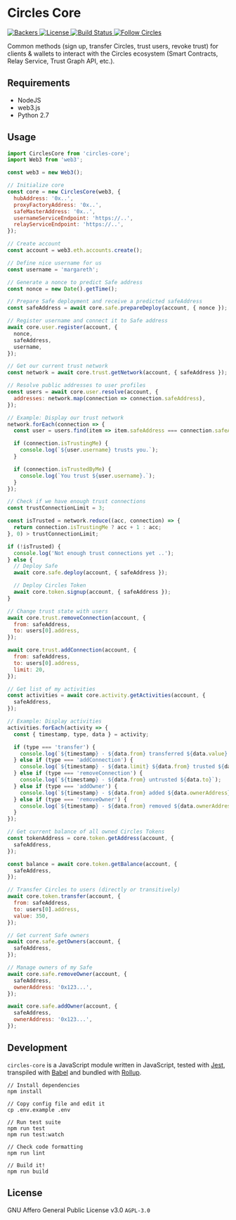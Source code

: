 # Circles Core

<p>
  <a href="https://opencollective.com/circles">
    <img src="https://opencollective.com/circles/supporters/badge.svg" alt="Backers">
  </a>
  <a href="https://github.com/CirclesUBI/circles-core/blob/master/LICENSE">
    <img src="https://img.shields.io/badge/license-APGLv3-orange.svg" alt="License">
  </a>
  <a href="https://travis-ci.org/CirclesUBI/circles-core">
    <img src="https://api.travis-ci.com/CirclesUBI/circles-core.svg?branch=development" alt="Build Status">
  </a>
  <a href="https://twitter.com/CirclesUBI">
    <img src="https://img.shields.io/twitter/follow/circlesubi.svg?label=follow+circles" alt="Follow Circles">
  </a>
</p>

Common methods (sign up, transfer Circles, trust users, revoke trust) for clients & wallets to interact with the Circles ecosystem (Smart Contracts, Relay Service, Trust Graph API, etc.).

## Requirements

* NodeJS
* web3.js
* Python 2.7

## Usage

```js
import CirclesCore from 'circles-core';
import Web3 from 'web3';

const web3 = new Web3();

// Initialize core
const core = new CirclesCore(web3, {
  hubAddress: '0x..',
  proxyFactoryAddress: '0x..',
  safeMasterAddress: '0x..',
  usernameServiceEndpoint: 'https://..',
  relayServiceEndpoint: 'https://..',
});

// Create account
const account = web3.eth.accounts.create();

// Define nice username for us
const username = 'margareth';

// Generate a nonce to predict Safe address
const nonce = new Date().getTime();

// Prepare Safe deployment and receive a predicted safeAddress
const safeAddress = await core.safe.prepareDeploy(account, { nonce });

// Register username and connect it to Safe address
await core.user.register(account, {
  nonce,
  safeAddress,
  username,
});

// Get our current trust network
const network = await core.trust.getNetwork(account, { safeAddress });

// Resolve public addresses to user profiles
const users = await core.user.resolve(account, {
  addresses: network.map(connection => connection.safeAddress),
});

// Example: Display our trust network
network.forEach(connection => {
  const user = users.find(item => item.safeAddress === connection.safeAddress);

  if (connection.isTrustingMe) {
    console.log(`${user.username} trusts you.`);
  }

  if (connection.isTrustedByMe) {
    console.log(`You trust ${user.username}.`);
  }
});

// Check if we have enough trust connections
const trustConnectionLimit = 3;

const isTrusted = network.reduce((acc, connection) => {
  return connection.isTrustingMe ? acc + 1 : acc;
}, 0) > trustConnectionLimit;

if (!isTrusted) {
  console.log('Not enough trust connections yet ..');
} else {
  // Deploy Safe
  await core.safe.deploy(account, { safeAddress });

  // Deploy Circles Token
  await core.token.signup(account, { safeAddress });
}

// Change trust state with users
await core.trust.removeConnection(account, {
  from: safeAddress,
  to: users[0].address,
});

await core.trust.addConnection(account, {
  from: safeAddress,
  to: users[0].address,
  limit: 20,
});

// Get list of my activities
const activities = await core.activity.getActivities(account, {
  safeAddress,
});

// Example: Display activities
activities.forEach(activity => {
  const { timestamp, type, data } = activity;

  if (type === 'transfer') {
    console.log(`${timestamp} - ${data.from} transferred ${data.value} Circles to ${data.to} through ${data.through} users`);
  } else if (type === 'addConnection') {
    console.log(`${timestamp} - ${data.limit} ${data.from} trusted ${data.to}`);
  } else if (type === 'removeConnection') {
    console.log(`${timestamp} - ${data.from} untrusted ${data.to}`);
  } else if (type === 'addOwner') {
    console.log(`${timestamp} - ${data.from} added ${data.ownerAddress} to ${data.safeAddress}`);
  } else if (type === 'removeOwner') {
    console.log(`${timestamp} - ${data.from} removed ${data.ownerAddress} from ${data.safeAddress}`);
  }
});

// Get current balance of all owned Circles Tokens
const tokenAddress = core.token.getAddress(account, {
  safeAddress,
});

const balance = await core.token.getBalance(account, {
  safeAddress,
});

// Transfer Circles to users (directly or transitively)
await core.token.transfer(account, {
  from: safeAddress,
  to: users[0].address,
  value: 350,
});

// Get current Safe owners
await core.safe.getOwners(account, {
  safeAddress,
});

// Manage owners of my Safe
await core.safe.removeOwner(account, {
  safeAddress,
  ownerAddress: '0x123...',
});

await core.safe.addOwner(account, {
  safeAddress,
  ownerAddress: '0x123...',
});
```

## Development

`circles-core` is a JavaScript module written in JavaScript, tested with [Jest](https://jestjs.io/), transpiled with [Babel](https://babeljs.io/) and bundled with [Rollup](https://rollupjs.org).

```
// Install dependencies
npm install

// Copy config file and edit it
cp .env.example .env

// Run test suite
npm run test
npm run test:watch

// Check code formatting
npm run lint

// Build it!
npm run build
```

## License

GNU Affero General Public License v3.0 `AGPL-3.0`
